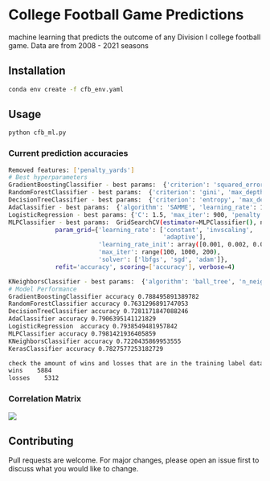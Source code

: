 # College Football Game Predictions

machine learning that predicts the outcome of any Division I college football game. Data are from 2008 - 2021 seasons

## Installation
```bash
conda env create -f cfb_env.yaml
```

## Usage

```python
python cfb_ml.py
```
### Current prediction accuracies
```bash
Removed features: ['penalty_yards']
# Best hyperparameters
GradientBoostingClassifier - best params:  {'criterion': 'squared_error', 'learning_rate': 0.4, 'loss': 'log_loss', 'max_depth': 1, 'max_features': 'log2', 'n_estimators': 400}
RandomForestClassifier - best params:  {'criterion': 'gini', 'max_depth': 4, 'max_features': 'sqrt', 'n_estimators': 100}
DecisionTreeClassifier - best params:  {'criterion': 'entropy', 'max_depth': 4, 'max_features': 'log2', 'splitter': 'best'}
AdaClassifier - best params:  {'algorithm': 'SAMME', 'learning_rate': 1.5, 'n_estimators': 150}
LogisticRegression - best params: {'C': 1.5, 'max_iter': 900, 'penalty': 'l2', 'solver': 'lbfgs'}
MLPClassifier - best params:  GridSearchCV(estimator=MLPClassifier(), n_jobs=-1,
             param_grid={'learning_rate': ['constant', 'invscaling',
                                           'adaptive'],
                         'learning_rate_init': array([0.001, 0.002, 0.003, 0.004]),
                         'max_iter': range(100, 1000, 200),
                         'solver': ['lbfgs', 'sgd', 'adam']},
             refit='accuracy', scoring=['accuracy'], verbose=4)

KNeighborsClassifier - best params:  {'algorithm': 'ball_tree', 'n_neighbors': 100, 'p': 1, 'weights': 'distance'}
# Model Performance
GradientBoostingClassifier accuracy 0.788495891389782
RandomForestClassifier accuracy 0.7631296891747053
DecisionTreeClassifier accuracy 0.7281171847088246
AdaClassifier accuracy 0.7906395141121829
LogisticRegression  accuracy 0.7938549481957842
MLPClassifier accuracy 0.7981421936405859
KNeighborsClassifier accuracy 0.7220435869953555
KerasClassifier accuracy 0.7827577253182729

check the amount of wins and losses that are in the training label data (should be almost equal):
wins    5884
losses    5312

```
### Correlation Matrix
![](https://github.com/bszek213/college_football_machine_learning/blob/master/correlations.png)

## Contributing
Pull requests are welcome. For major changes, please open an issue first to discuss what you would like to change.
